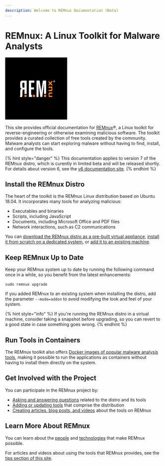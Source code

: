 ```yaml
---
description: Welcome to REMnux Documentation (Beta)
---
```


# REMnux: A Linux Toolkit for Malware Analysts

![](.gitbook/assets/remnux-logo.png)

This site provides official documentation for [REMnux](https://REMnux.org/)®, a Linux toolkit for reverse-engineering or otherwise examining malicious software. The toolkit provides a curated collection of free tools created by the community. Malware analysts can start exploring malware without having to find, install, and configure the tools.

{% hint style="danger" %}
This documentation applies to version 7 of the REMnux distro, which is curently in limited beta and will be released shortly. For details about version 6, see the [v6 documentation site](https://REMnux.org/docs).
{% endhint %}

## Install the REMnux Distro

The heart of the toolkit is the REMnux Linux distribution based on Ubuntu 18.04. It incorporates many tools for analyzing malicious:

* Executables and binaries
* Scripts, including JavaScript
* Documents, including Microsoft Office and PDF files
* Network interactions, such as C2 communications

You can [download the REMnux distro as a pre-built virtual appliance](install-distro/get-virtual-appliance.md), [install it from scratch on a dedicated system](install-distro/install-from-scratch.md), or [add it to an existing machine](install-distro/add-to-existing-system.md).

## Keep REMnux Up to Date

Keep your REMnux system up to date by running the following command once in a while, so you benefit from the latest enhancements:

```text
sudo remnux upgrade
```

If you added REMnux to an existing system when installing the distro, add the parameter `--mode=addon` to avoid modifying the look and feel of your system.

{% hint style="info" %}
If you're running the REMnux distro in a virtual machine, consider taking a snapshot before upgrading, so you can revert to a good state in case something goes wrong.
{% endhint %}

## Run Tools in Containers <a id="run-in-containers"></a>

The REMnux toolkit also offers [Docker images of popular malware analysis tools](run-tools-in-containers/remnux-containers.md), making it possible to run the applications as containers without having to install them directly on the system.

## Get Involved with the Project

You can participate in the REMnux project by:

* [Asking and answering questions](get-involved/ask-and-answer-questions.md) related to the distro and its tools
* [Adding or updating tools](get-involved/add-or-update-tools/) that comprise the distribution
* [Creating articles, blog posts, and videos](get-involved/write-about-the-tools.md) about the tools on REMnux

## Learn More About REMnux

You can learn about the [people](behind-the-scenes/people.md) and [technologies](behind-the-scenes/technologies/) that make REMnux possible.

For articles and videos about using the tools that REMnux provides, see the [tips section of this site](elsewhere/tips-about-remnux-tools.md).

